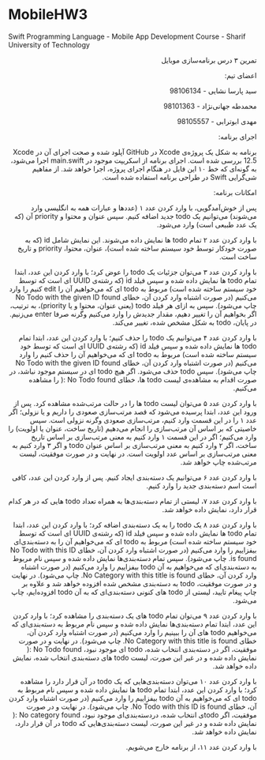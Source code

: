 # MobileHW3
Swift Programming Language - Mobile App Development Course - Sharif University of Technology
<p dir="rtl">
تمرین ۳ درس برنامه‌سازی موبایل
<p dir="rtl">
اعضای تیم:
<p dir="rtl">
سید پارسا نشایی - 98106134

<p dir="rtl">
  محمدطه جهانی‌نژاد - 98101363
 
<p dir="rtl">
مهدی ابوترابی - 98105557
<p dir="rtl">
اجرای برنامه:
</p>
<p dir="rtl">
برنامه به شکل یک پروژه‌ی Xcode در GitHub آپلود شده و صحت اجرای آن در Xcode 12.5 بررسی شده است. اجرای برنامه از اسکریپت موجود در main.swift اجرا می‌شود، به گونه‌ای که خط ۱۰ این فایل در هنگام اجرای پروژه، اجرا خواهد شد.
از مفاهیم شی‌گرایی Swift در طراحی برنامه استفاده شده است.
  

<p dir="rtl">
  امکانات برنامه:
  
</p><p dir="rtl">
پس از خوش‌آمدگویی، با وارد کردن عدد ۱ (عددها و عبارات همه به انگلیسی وارد می‌شوند) می‌توانیم یک todo جدید اضافه کنیم. سپس عنوان و محتوا و priority آن (که یک عدد طبیعی است) وارد می‌شود.
<p dir="rtl">
با وارد کردن عدد ۲ تمام todo ها نمایش داده می‌شوند. این نمایش شامل id (که به صورت خودکار توسط خود سیستم ساخته شده است)، عنوان، محتوا، priority و تاریخ ساخت است.
<p dir="rtl">
با وارد کردن عدد ۳ می‌توان جزئیات یک todo را عوض کرد؛ با وارد کردن این عدد، ابتدا تمام todo ها نمایش داده شده و سپس فیلد id (که رشته‌ی UUID ای است که توسط خود سیستم ساخته شده است) مربوط به todo ای که می‌خواهیم آن را edit کنیم را وارد می‌کنیم (در صورت اشتباه وارد کردن آن، خطای No Todo with the given ID found چاپ می‌شود). سپس به ازای هر فیلد todo (یعنی عنوان، محتوا و یا priority)، به ترتیب، اگر بخواهیم آن را تغییر دهیم، مقدار جدیدش را وارد می‌کنیم وگرنه صرفا enter می‌زنیم. در پایان، todo به شکل مشخص شده، تغییر می‌کند.
<p dir="rtl">
با وارد کردن عدد ۴ می‌توانیم یک todo را حذف کنیم؛  با وارد کردن این عدد، ابتدا تمام todo ها نمایش داده شده و سپس فیلد id (که رشته‌ی UUID ای است که توسط خود سیستم ساخته شده است) مربوط به todo ای که می‌خواهیم آن را حذف کنیم را وارد می‌کنیم (در صورت اشتباه وارد کردن آن، خطای No Todo with the given ID found چاپ می‌شود). سپس todo حذف می‌شود. اگر هیچ todo ای در سیستم موجود نباشد، در صورت اقدام به مشاهده‌ی لیست todo ها، خطای No Todo found :( را مشاهده می‌کنیم.
<p dir="rtl">
با وارد کردن عدد ۵ می‌توان لیست todo ها را در حالت مرتب‌شده مشاهده کرد. پس از ورود این عدد، ابتدا پرسیده می‌شود که قصد مرتب‌سازی صعودی را داریم و یا نزولی؛ اگر عدد ۱ را در این قسمت وارد کنیم، مرتب‌سازی صعودی وگرنه نزولی است. سپس خاصیتی که بر اساس آن مرتب‌سازی را انجام می‌دهیم (تاریخ ساخت، عنوان یا اولویت) را وارد می‌کنیم؛ اگر در این قسمت ۱ وارد کنیم به معنی مرتب‌سازی بر اساس تاریخ ساخت، اگر ۲ وارد کنیم به معنی مرتب‌سازی بر اساس عنوان todo و اگر ۳ وارد کنیم به معنی مرتب‌سازی بر اساس عدد اولویت است. در نهایت و در صورت موفقیت، لیست مرتب‌شده چاپ خواهد شد.
<p dir="rtl">
با وارد کردن عدد ۶ می‌توانیم یک دسته‌بندی ایجاد کنیم. پس از وارد کردن این عدد، کافی است اسم دسته‌بندی جدید را وارد کنیم.
<p dir="rtl">
با وارد کردن عدد ۷، لیستی از تمام دسته‌بندی‌ها به همراه تعداد todo هایی که در هر کدام قرار دارد، نمایش داده خواهد شد.
<p dir="rtl">
با وارد کردن عدد ۸ یک todo را به یک دسته‌بندی اضافه کرد؛ با وارد کردن این عدد، ابتدا تمام todo ها نمایش داده شده و سپس فیلد id (که رشته‌ی UUID ای است که توسط خود سیستم ساخته شده است) مربوط به todo ای که می‌خواهیم آن را به دسته‌بندی‌ای بیفزاییم را وارد می‌کنیم (در صورت اشتباه وارد کردن آن، خطای No Todo with this ID is found. چاپ می‌شود). سپس تمام دسته‌بندی‌ها نمایش داده شده و سپس نام مربوط به دسته‌بندی‌ای که می‌خواهیم به آن todo بیفزاییم را وارد می‌کنیم (در صورت اشتباه وارد کردن آن، خطای No Category with this title is found. چاپ می‌شود). در نهایت و در صورت موفقیت، todo به دسته‌بندی مشخص شده افزوده خواهد شد و علاوه بر چاپ پیغام تایید، لیستی از todo های کنونی دسته‌بندی‌ای که به آن todo افزوده‌ایم، چاپ می‌شود.
<p dir="rtl">
با وارد کردن عدد ۹ می‌توان تمام todo های یک دسته‌بندی را مشاهده کرد؛ با وارد کردن این عدد، ابتدا تمام دسته‌بندی‌ها نمایش داده شده و سپس نام مربوط به دسته‌بندی‌ای که می‌خواهیم todo های آن را ببینیم را وارد می‌کنیم (در صورت اشتباه وارد کردن آن، خطای No Category with this title is found. چاپ می‌شود). در نهایت و در صورت موفقیت، اگر در دسته‌بندی انتخاب شده، todo ای موجود نبود، No Todo found :( نمایش داده شده و در غیر این صورت، لیست todo های دسته‌بندی انتخاب شده، نمایش داده خواهد شد.
<p dir="rtl">
با وارد کردن عدد ۱۰ می‌توان دسته‌بندی‌هایی که یک todo در آن قرار دارد را مشاهده کرد؛ با وارد کردن این عدد، ابتدا تمام todo ها نمایش داده شده و سپس نام مربوط به todo ای که می‌خواهیم به آن todo بیفزاییم را وارد می‌کنیم (در صورت اشتباه وارد کردن آن، خطای No Todo with this ID is found. چاپ می‌شود). در نهایت و در صورت موفقیت، اگر todoی انتخاب شده، دردسته‌بندی‌ای موجود نبود، No category found :( نمایش داده شده و در غیر این صورت، لیست دسته‌بندی‌هایی که todo در آن قرار دارد، نمایش داده خواهد شد.
<p dir="rtl">
با وارد کردن عدد ۱۱، از برنامه خارج می‌شویم.
</p>
